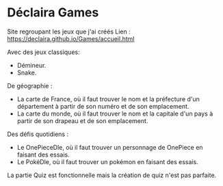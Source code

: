 # Déclaira Games
Site regroupant les jeux que j'ai créés
Lien : https://declaira.github.io/Games/accueil.html

Avec des jeux classiques:
- Démineur.
- Snake.

De géographie :
- La carte de France, où il faut trouver le nom et la préfecture d'un département à partir de son numéro et de son emplacement.
- La carte du monde, où il faut trouver le nom et la capitale d'un pays à partir de son drapeau et de son emplacement.

Des défis quotidiens :
- Le OnePieceDle, où il faut trouver un personnage de OnePiece en faisant des essais.
- Le PokéDle, où il faut trouver un pokémon en faisant des essais.

La partie Quiz est fonctionnelle mais la création de quiz n'est pas parfaite.
